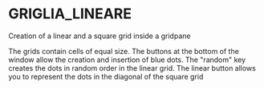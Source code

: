 # GRIGLIA_LINEARE
Creation of a linear and a square grid inside a gridpane

The grids contain cells of equal size. The buttons at the bottom of the window allow the creation and insertion of blue dots.
The "random" key creates the dots in random order in the linear grid.
The linear button allows you to represent the dots in the diagonal of the square grid
